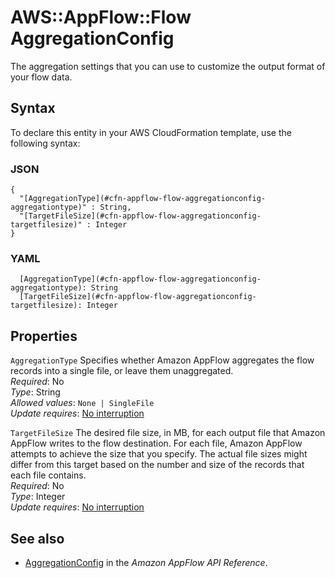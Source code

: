# AWS::AppFlow::Flow AggregationConfig<a name="aws-properties-appflow-flow-aggregationconfig"></a>

 The aggregation settings that you can use to customize the output format of your flow data\. 

## Syntax<a name="aws-properties-appflow-flow-aggregationconfig-syntax"></a>

To declare this entity in your AWS CloudFormation template, use the following syntax:

### JSON<a name="aws-properties-appflow-flow-aggregationconfig-syntax.json"></a>

```
{
  "[AggregationType](#cfn-appflow-flow-aggregationconfig-aggregationtype)" : String,
  "[TargetFileSize](#cfn-appflow-flow-aggregationconfig-targetfilesize)" : Integer
}
```

### YAML<a name="aws-properties-appflow-flow-aggregationconfig-syntax.yaml"></a>

```
  [AggregationType](#cfn-appflow-flow-aggregationconfig-aggregationtype): String
  [TargetFileSize](#cfn-appflow-flow-aggregationconfig-targetfilesize): Integer
```

## Properties<a name="aws-properties-appflow-flow-aggregationconfig-properties"></a>

`AggregationType`  <a name="cfn-appflow-flow-aggregationconfig-aggregationtype"></a>
 Specifies whether Amazon AppFlow aggregates the flow records into a single file, or leave them unaggregated\.   
*Required*: No  
*Type*: String  
*Allowed values*: `None | SingleFile`  
*Update requires*: [No interruption](https://docs.aws.amazon.com/AWSCloudFormation/latest/UserGuide/using-cfn-updating-stacks-update-behaviors.html#update-no-interrupt)

`TargetFileSize`  <a name="cfn-appflow-flow-aggregationconfig-targetfilesize"></a>
The desired file size, in MB, for each output file that Amazon AppFlow writes to the flow destination\. For each file, Amazon AppFlow attempts to achieve the size that you specify\. The actual file sizes might differ from this target based on the number and size of the records that each file contains\.  
*Required*: No  
*Type*: Integer  
*Update requires*: [No interruption](https://docs.aws.amazon.com/AWSCloudFormation/latest/UserGuide/using-cfn-updating-stacks-update-behaviors.html#update-no-interrupt)

## See also<a name="aws-properties-appflow-flow-aggregationconfig--seealso"></a>
+ [AggregationConfig](https://docs.aws.amazon.com/appflow/1.0/APIReference/API_AggregationConfig.html) in the *Amazon AppFlow API Reference*\.

